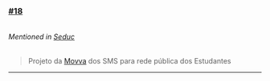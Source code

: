 ### [\#18](https://github.com/guilhermeprokisch/ideias/issues/18) 
###### 

 


###### Mentioned in [Seduc](Seduc)  
 > Projeto da [Movva](Movva) dos SMS para rede pública dos Estudantes

-------------------------------------------------------------------------------

